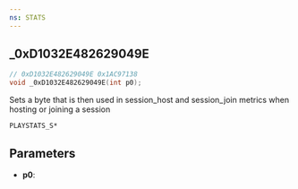 ```yaml
---
ns: STATS
---
```

## _0xD1032E482629049E

```c
// 0xD1032E482629049E 0x1AC97138
void _0xD1032E482629049E(int p0);
```

Sets a byte that is then used in session_host and session_join metrics when hosting or joining a session

```
PLAYSTATS_S*
```

## Parameters
* **p0**: 

